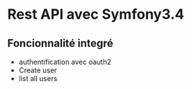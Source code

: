 Rest API avec Symfony3.4
========================
Foncionnalité integré
---------------------
- authentification avec oauth2 
- Create user
- list all users

